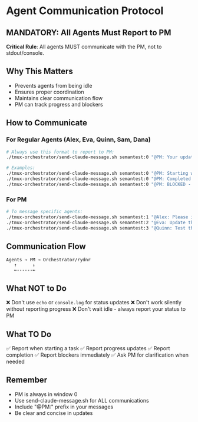 # Agent Communication Protocol

## MANDATORY: All Agents Must Report to PM

**Critical Rule**: All agents MUST communicate with the PM, not to stdout/console.

## Why This Matters
- Prevents agents from being idle
- Ensures proper coordination
- Maintains clear communication flow
- PM can track progress and blockers

## How to Communicate

### For Regular Agents (Alex, Eva, Quinn, Sam, Dana)
```bash
# Always use this format to report to PM:
./tmux-orchestrator/send-claude-message.sh semantest:0 "@PM: Your update here"

# Examples:
./tmux-orchestrator/send-claude-message.sh semantest:0 "@PM: Starting work on WebSocket integration"
./tmux-orchestrator/send-claude-message.sh semantest:0 "@PM: Completed test suite for image download"
./tmux-orchestrator/send-claude-message.sh semantest:0 "@PM: BLOCKED - need GPG key setup"
```

### For PM
```bash
# To message specific agents:
./tmux-orchestrator/send-claude-message.sh semantest:1 "@Alex: Please implement the queue system"
./tmux-orchestrator/send-claude-message.sh semantest:2 "@Eva: Update the UI for folder selection"
./tmux-orchestrator/send-claude-message.sh semantest:3 "@Quinn: Test the complete flow"
```

## Communication Flow
```
Agents → PM → Orchestrator/rydnr
   ↑      ↓
   ←------←
```

## What NOT to Do
❌ Don't use `echo` or `console.log` for status updates
❌ Don't work silently without reporting progress
❌ Don't wait idle - always report your status to PM

## What TO Do
✅ Report when starting a task
✅ Report progress updates
✅ Report completion
✅ Report blockers immediately
✅ Ask PM for clarification when needed

## Remember
- PM is always in window 0
- Use send-claude-message.sh for ALL communications
- Include "@PM:" prefix in your messages
- Be clear and concise in updates